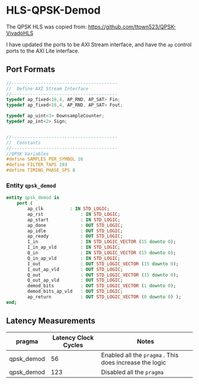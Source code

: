 # HLS-QPSK-Demod	

The QPSK HLS was copied from: https://github.com/ttown523/QPSK-VivadoHLS

I have updated the ports to be AXI Stream interface, and have the `ap` control ports to the AXI Lite interface.

## Port Formats

```c++
//----------------------------------------
//  Define AXI Stream Interface
//----------------------------------------
typedef ap_fixed<16,4, AP_RND, AP_SAT> Fin;
typedef ap_fixed<16,4, AP_RND, AP_SAT> Fout;

typedef ap_uint<3> DownsampleCounter;
typedef ap_int<2> Sign;


//----------------------------------------
//	Constants          
//----------------------------------------
//QPSK Variables
#define SAMPLES_PER_SYMBOL 16
#define FILTER_TAPS 193
#define TIMING_PHASE_SPS 8

```

### Entity `qpsk_demod`

```vhdl
entity qpsk_demod is
	port (
    	ap_clk 			: IN STD_LOGIC;
    	ap_rst 				: IN STD_LOGIC;
    	ap_start 			: IN STD_LOGIC;
    	ap_done 			: OUT STD_LOGIC;
    	ap_idle 			: OUT STD_LOGIC;
    	ap_ready 			: OUT STD_LOGIC;
    	I_in 				: IN STD_LOGIC_VECTOR (15 downto 0);
    	I_in_ap_vld 		: IN STD_LOGIC;
    	Q_in 				: IN STD_LOGIC_VECTOR (15 downto 0);
    	Q_in_ap_vld 		: IN STD_LOGIC;
    	I_out 				: OUT STD_LOGIC_VECTOR (15 downto 0);
    	I_out_ap_vld 		: OUT STD_LOGIC;
    	Q_out 				: OUT STD_LOGIC_VECTOR (15 downto 0);
    	Q_out_ap_vld 		: OUT STD_LOGIC;
    	demod_bits 			: OUT STD_LOGIC_VECTOR (1 downto 0);
    	demod_bits_ap_vld 	: OUT STD_LOGIC;
    	ap_return 			: OUT STD_LOGIC_VECTOR (0 downto 0) );
end;

```



## Latency Measurements

| pragma     | Latency Clock Cycles | Notes                                                    |
| ---------- | -------------------- | -------------------------------------------------------- |
| qpsk_demod | 56                   | Enabled all the `pragma` .  This does increase the logic |
| qpsk_demod | 123                  | Disabled all the `pragma`                                |

